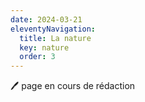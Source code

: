 ```yaml
---
date: 2024-03-21
eleventyNavigation:
  title: La nature
  key: nature
  order: 3
---
```


🖊️ page en cours de rédaction

<!--
## Différence entre nature et état sauvage

L’état sauvage peut être défini comme

## L’homme a influencé l’ensemble de la Nature

Le réchauffement climatique, l’urbanisation de

## L’homme est naturellement carnivore

L’homme est omnivore, et le régime végétalien est adapté.

## Le régime végétalien est aussi naturel qu’un autre


## La nature n’est pas figée

Ce que nous jugeons naturel aujourd’hui n’est pas ce qu’on jugeait naturel il y a longtemps.
C’est une notion arbitraire et subjective.

## La prédation
-->
